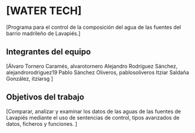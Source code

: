 # [WATER TECH]

[Programa para el control de la composición del agua de las fuentes del barrio madrileño de Lavapiés.]

## Integrantes del equipo

[Álvaro Tornero Caramés, alvarotornero
 Alejandro Rodríguez Sánchez, alejandrorodriguez19
 Pablo Sánchez Oliveros, pablosoliveros
 Itziar Saldaña González, itziarsg ]

## Objetivos del trabajo

[Comparar, analizar y examinar los datos de las aguas de las fuentes de Lavapiés mediante el uso de sentencias de control, tipos avanzados de datos, ficheros y funciones. ]
